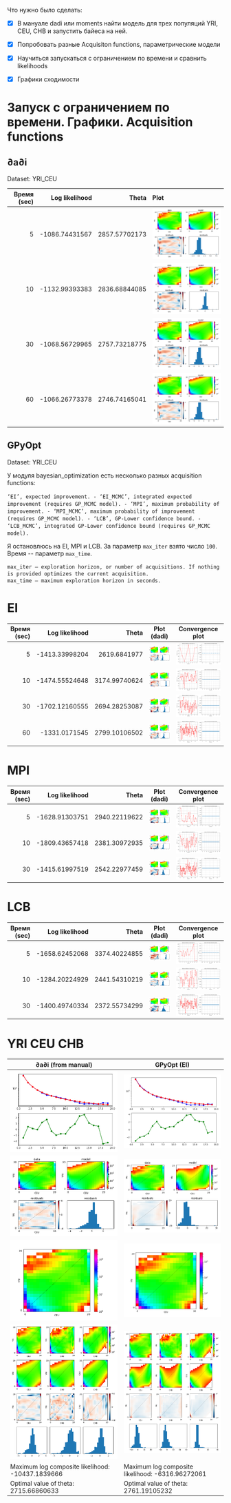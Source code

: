 Что нужно было сделать:

* [x] В мануале dadi или moments найти модель для трех популяций YRI, CEU, CHB и запустить байеса на ней.
* [x] Попробовать разные Acquisiton functions, параметрические модели
* [x] Научиться запускаться с ограничением по времени и сравнить likelihoods
* [x] Графики сходимости


# Запуск с ограничением по времени. Графики. Acquisition functions

## ∂a∂i
Dataset: YRI_CEU

| Время (sec)    | Log likelihood | Theta       | Plot
|---------------:|---------------:|------------:|:----------------------------|
| 5              |-1086.74431567  |2857.57702173| ![img](dadi_YRI_CEU_5s.png) |
| 10             |-1132.99393383  |2836.68844085| ![img](dadi_YRI_CEU_10s.png)|
| 30             |-1068.56729965  |2757.73218775| ![img](dadi_YRI_CEU_30s.png)|
| 60             |-1066.26773378  |2746.74165041| ![img](dadi_YRI_CEU_60s.png)|

## GPyOpt
Dataset: YRI_CEU

У модуля bayesian_optimization есть несколько разных acquisition functions:
	
`‘EI’, expected improvement. - ‘EI_MCMC’, integrated expected improvement (requires GP_MCMC model). - ‘MPI’, maximum probability of improvement. - ‘MPI_MCMC’, maximum probability of improvement (requires GP_MCMC model). - ‘LCB’, GP-Lower confidence bound. - ‘LCB_MCMC’, integrated GP-Lower confidence bound (requires GP_MCMC model).`

Я остановлюсь на EI, MPI и LCB.
За параметр `max_iter` взято число `100`.
Время -- параметр `max_time`.

```
max_iter – exploration horizon, or number of acquisitions. If nothing is provided optimizes the current acquisition.
max_time – maximum exploration horizon in seconds.
```

# EI

| Время (sec)    | Log likelihood | Theta       | Plot (dadi)                   | Convergence plot              |
|---------------:|---------------:|------------:|:-----------------------------:|:-----------------------------:|
| 5              |-1413.33998204  |2619.6841977 | ![img](gpy_YRI_CEU_5s_EI.png) | ![img](gpy_YRI_CEU_5s_EI_conv.png) |
| 10             |-1474.55524648  |3174.99740624| ![img](gpy_YRI_CEU_10s_EI.png)| ![img](gpy_YRI_CEU_10s_EI_conv.png)
| 30             |-1702.12160555  |2694.28253087| ![img](gpy_YRI_CEU_30s_EI.png)| ![img](gpy_YRI_CEU_30s_EI_conv.png)
| 60             |-1331.0171545   |2799.10106502| ![img](gpy_YRI_CEU_60s_EI.png)| ![img](gpy_YRI_CEU_60s_EI_conv.png)

# MPI

| Время (sec)    | Log likelihood | Theta       | Plot (dadi)                   | Convergence plot                      |
|---------------:|---------------:|------------:|:-----------------------------:|:-------------------------------------:|
| 5              |-1628.91303751  |2940.22119622| ![img](gpy_YRI_CEU_5s_MPI.png) | ![img](gpy_YRI_CEU_5s_MPI_conv.png)  |
| 10             |-1809.43657418  |2381.30972935| ![img](gpy_YRI_CEU_10s_MPI.png)| ![img](gpy_YRI_CEU_10s_MPI_conv.png)
| 30             |-1415.61997519  |2542.22977459| ![img](gpy_YRI_CEU_30s_MPI.png)| ![img](gpy_YRI_CEU_30s_MPI_conv.png)

# LCB

| Время (sec)    | Log likelihood | Theta       | Plot (dadi)                   | Convergence plot                      |
|---------------:|---------------:|------------:|:-----------------------------:|:-------------------------------------:|
| 5              |-1658.62452068  |3374.40224855| ![img](gpy_YRI_CEU_5s_LCB.png) | ![img](gpy_YRI_CEU_5s_LCB_conv.png)  |
| 10             |-1284.20224929  |2441.54310219| ![img](gpy_YRI_CEU_10s_LCB.png)| ![img](gpy_YRI_CEU_10s_LCB_conv.png)
| 30             |-1400.49740334  |2372.55734299| ![img](gpy_YRI_CEU_30s_LCB.png)| ![img](gpy_YRI_CEU_30s_LCB_conv.png)

# YRI CEU CHB

| ∂a∂i (from manual)                               | GPyOpt (EI)                                      |
|--------------------------------------------------|--------------------------------------------------|
| ![img](dadi-1d_comp-1.png)                       | ![img](gpyopt_1d_comp.png)                       |
| ![img](dadi-2d_comp-1.png)                       | ![img](gpyopt_2d_comp.png)                       |
| ![img](dadi-2d_single-1.png)                     | ![img](gpyopt_2d_single.png)                     |
| ![img](dadi-3d_comp-1.png)                       | ![img](gpyopt_3d_comp.png)                       |
| Maximum log composite likelihood: -10437.1839666 | Maximum log composite likelihood: -6316.96272061 |
| Optimal value of theta: 2715.66860633            | Optimal value of theta: 2761.19105232            |